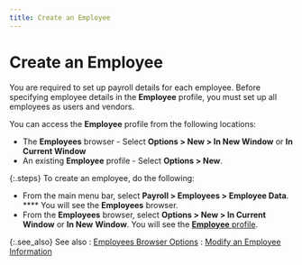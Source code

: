 ```yaml
---
title: Create an Employee
---
```


# Create an Employee


You are required to set up payroll details for each employee. Before  specifying employee details in the **Employee**  profile, you must set up all employees as users and vendors.


You can access the **Employee**  profile from the following locations:

- The **Employees**  browser - Select **Options &gt; New &gt; 
 In New Window** or **In Current Window**
- An existing  **Employee** profile - Select **Options &gt; New**.



{:.steps}
To create an employee, do the following:

- From the main  menu bar, select **Payroll &gt; Employees 
 &gt; Employee Data**. **** You  will see the **Employees** browser.
- From the **Employees** browser, select **Options 
 &gt; New &gt; In Current Window** or **In 
 New** **Window**. You will see  the [**Employee**  profile]({{site.prl_baseurl}}/misc/the_employee_profile_1.html).



{:.see_also}
See also
: [Employees  Browser Options]({{site.prl_baseurl}}/setup/employees/creating-an-employee/employees_browser_options.html)
: [Modify  an Employee Information]({{site.prl_baseurl}}/setup/employees/creating-an-employee/modifying_an_employee_information.html)

